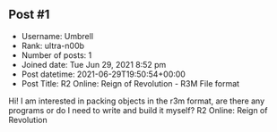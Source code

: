 ## Post #1
- Username: Umbrell
- Rank: ultra-n00b
- Number of posts: 1
- Joined date: Tue Jun 29, 2021 8:52 pm
- Post datetime: 2021-06-29T19:50:54+00:00
- Post Title: R2 Online: Reign of Revolution - R3M File format

Hi!
I am interested in packing objects in the r3m format, are there any programs or do I need to write and build it myself?
R2 Online: Reign of Revolution

